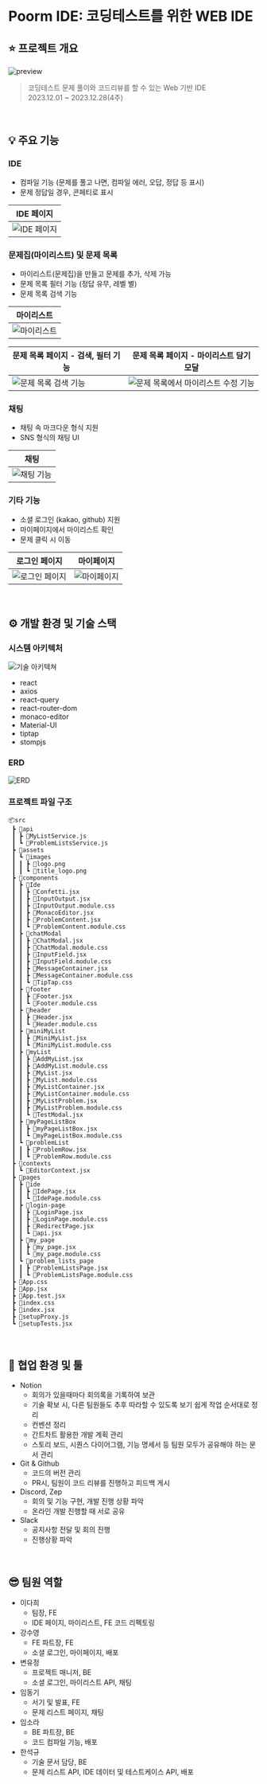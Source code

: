 # Poorm IDE: 코딩테스트를 위한 WEB IDE
## ⭐️ 프로젝트 개요
![preview](https://github.com/GoormFriends/IDE-frontend/assets/100774811/fc70da74-653e-45f7-93d7-d450b7d6ccc0)

> 코딩테스트 문제 풀이와 코드리뷰를 할 수 있는 Web 기반 IDE<br>2023.12.01 ~ 2023.12.28(4주)

<br>

## 💡 주요 기능
### IDE
- 컴파일 기능 (문제를 풀고 나면, 컴파일 에러, 오답, 정답 등 표시)
- 문제 정답일 경우, 콘페티로 표시

| IDE 페이지 |
| -- |
| <img src="https://github.com/GoormFriends/IDE-frontend/assets/100774811/2ba3db42-abf1-4f26-a6a2-eb1346b2ed07" alt="IDE 페이지"/> |


### 문제집(마이리스트) 및 문제 목록
- 마이리스트(문제집)을 만들고 문제를 추가, 삭제 가능
- 문제 목록 필터 기능 (정답 유무, 레벨 별)
- 문제 목록 검색 기능

| 마이리스트 |
| -- |
| <img src="https://github.com/GoormFriends/IDE-frontend/assets/100774811/843d6661-4d5a-4dff-a192-a6ad6f655b38" alt="마이리스트" /> |

| 문제 목록 페이지 - 검색, 필터 기능 | 문제 목록 페이지 - 마이리스트 담기 모달 |
| -- | -- |
| <img src="https://github.com/GoormFriends/IDE-frontend/assets/100774811/1c89c31e-91c4-4983-834d-8c4201e30cdf" alt="문제 목록 검색 기능" /> | <img src="https://github.com/GoormFriends/IDE-frontend/assets/100774811/7d10cc1b-cc67-46f3-ba68-e26b9b9a21d6" alt="문제 목록에서 마이리스트 수정 기능" /> |


### 채팅
- 채팅 속 마크다운 형식 지원
- SNS 형식의 채팅 UI

| 채팅 | 
| -- | 
| <img src="https://github.com/GoormFriends/IDE-frontend/assets/100774811/7e232172-5e70-4f89-bbad-bad6537adbfe" alt="채팅 기능" /> |

### 기타 기능

- 소셜 로그인 (kakao, github) 지원
- 마이페이지에서 마이리스트 확인 
- 문제 클릭 시 이동

| 로그인 페이지 | 마이페이지 |
| -- | -- |
| <img src="https://github.com/GoormFriends/IDE-frontend/assets/100774811/eefff8fc-2ee2-4012-84c0-79ca68e21eba" alt="로그인 페이지" /> | <img src="https://github.com/GoormFriends/IDE-frontend/assets/100774811/5d05e935-5c57-4676-93d3-a318c9c7b5fe" alt="마이페이지" /> |


<br>

## ⚙️ 개발 환경 및 기술 스택
### 시스템 아키텍처
![기술 아키텍쳐](https://github.com/GoormFriends/IDE-frontend/assets/100774811/690ee2fe-e3b4-42e2-a438-54b6edbc2e19)

- react
- axios
- react-query
- react-router-dom
- monaco-editor
- Material-UI
- tiptap
- stompjs



### ERD
![ERD](https://github.com/GoormFriends/IDE-frontend/assets/100774811/f775be13-1e44-4690-bdbf-5b990834fc5c)

### 프로젝트 파일 구조
```
📦src
 ┣ 📂api
 ┃ ┣ 📜MyListService.js
 ┃ ┗ 📜ProblemListsService.js
 ┣ 📂assets
 ┃ ┗ 📂images
 ┃ ┃ ┣ 📜logo.png
 ┃ ┃ ┗ 📜title_logo.png
 ┣ 📂components
 ┃ ┣ 📂Ide
 ┃ ┃ ┣ 📜Confetti.jsx
 ┃ ┃ ┣ 📜InputOutput.jsx
 ┃ ┃ ┣ 📜InputOutput.module.css
 ┃ ┃ ┣ 📜MonacoEditor.jsx
 ┃ ┃ ┣ 📜ProblemContent.jsx
 ┃ ┃ ┗ 📜ProblemContent.module.css
 ┃ ┣ 📂chatModal
 ┃ ┃ ┣ 📜ChatModal.jsx
 ┃ ┃ ┣ 📜ChatModal.module.css
 ┃ ┃ ┣ 📜InputField.jsx
 ┃ ┃ ┣ 📜InputField.module.css
 ┃ ┃ ┣ 📜MessageContainer.jsx
 ┃ ┃ ┣ 📜MessageContainer.module.css
 ┃ ┃ ┗ 📜TipTap.css
 ┃ ┣ 📂footer
 ┃ ┃ ┣ 📜Footer.jsx
 ┃ ┃ ┗ 📜Footer.module.css
 ┃ ┣ 📂header
 ┃ ┃ ┣ 📜Header.jsx
 ┃ ┃ ┗ 📜Header.module.css
 ┃ ┣ 📂miniMyList
 ┃ ┃ ┣ 📜MiniMyList.jsx
 ┃ ┃ ┗ 📜MiniMyList.module.css
 ┃ ┣ 📂myList
 ┃ ┃ ┣ 📜AddMyList.jsx
 ┃ ┃ ┣ 📜AddMyList.module.css
 ┃ ┃ ┣ 📜MyList.jsx
 ┃ ┃ ┣ 📜MyList.module.css
 ┃ ┃ ┣ 📜MyListContainer.jsx
 ┃ ┃ ┣ 📜MyListContainer.module.css
 ┃ ┃ ┣ 📜MyListProblem.jsx
 ┃ ┃ ┣ 📜MyListProblem.module.css
 ┃ ┃ ┗ 📜TestModal.jsx
 ┃ ┣ 📂myPageListBox
 ┃ ┃ ┣ 📜myPageListBox.jsx
 ┃ ┃ ┗ 📜myPageListBox.module.css
 ┃ ┗ 📂problemList
 ┃ ┃ ┣ 📜ProblemRow.jsx
 ┃ ┃ ┗ 📜ProblemRow.module.css
 ┣ 📂contexts
 ┃ ┗ 📜EditorContext.jsx
 ┣ 📂pages
 ┃ ┣ 📂ide
 ┃ ┃ ┣ 📜IdePage.jsx
 ┃ ┃ ┗ 📜IdePage.module.css
 ┃ ┣ 📂login-page
 ┃ ┃ ┣ 📜LoginPage.jsx
 ┃ ┃ ┣ 📜LoginPage.module.css
 ┃ ┃ ┣ 📜RedirectPage.jsx
 ┃ ┃ ┗ 📜api.jsx
 ┃ ┣ 📂my_page
 ┃ ┃ ┣ 📜my_page.jsx
 ┃ ┃ ┗ 📜my_page.module.css
 ┃ ┗ 📂problem_lists_page
 ┃ ┃ ┣ 📜ProblemListsPage.jsx
 ┃ ┃ ┗ 📜ProblemListsPage.module.css
 ┣ 📜App.css
 ┣ 📜App.jsx
 ┣ 📜App.test.jsx
 ┣ 📜index.css
 ┣ 📜index.jsx
 ┣ 📜setupProxy.js
 ┗ 📜setupTests.jsx
```

<br>

## 👥 협업 환경 및 툴
- Notion
  - 회의가 있을때마다 회의록을 기록하여 보관
  - 기술 확보 시, 다른 팀원들도 추후 따라할 수 있도록 보기 쉽게 작업 순서대로 정리
  - 컨벤션 정리
  - 간트차트 활용한 개발 계획 관리
  - 스토리 보드, 시퀀스 다이어그램, 기능 명세서 등 팀원 모두가 공유해야 하는 문서 관리
- Git & Github
  - 코드의 버전 관리
  - PR시, 팀원이 코드 리뷰를 진행하고 피드백 게시
- Discord, Zep
  - 회의 및 기능 구현, 개발 진행 상황 파악
  - 온라인 개발 진행할 때 서로 공유
- Slack
  - 공지사항 전달 및 회의 진행
  - 진행상황 파악

<br>

## 😎 팀원 역할
- 이다희
  - 팀장, FE
  - IDE 페이지, 마이리스트, FE 코드 리펙토링
- 강수영
  - FE 파트장, FE
  - 소셜 로그인, 마이페이지, 배포
- 변유정
  - 프로젝트 매니저, BE
  - 소셜 로그인, 마이리스트 API, 채팅
- 임동기
  - 서기 및 발표, FE
  - 문제 리스트 페이지, 채팅
- 임소라
  - BE 파트장, BE
  - 코드 컴파일 기능, 배포
- 한석규
  - 기술 문서 담당, BE
  - 문제 리스트 API, IDE 데이터 및 테스트케이스 API, 배포


